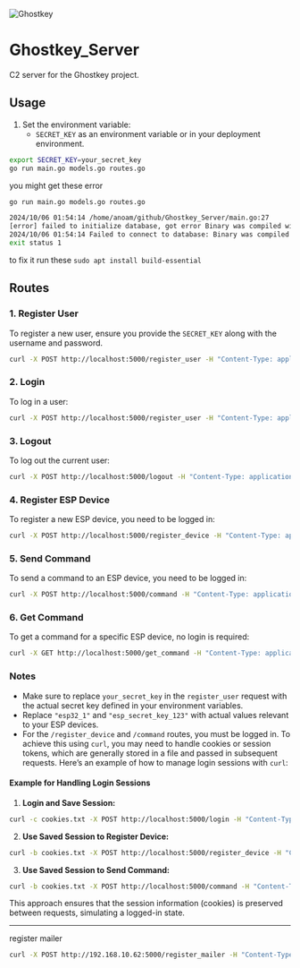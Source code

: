 ![Ghostkey](https://github.com/raf181/Ghostkey/blob/main/wiki/source/Untitled.webp)

# Ghostkey_Server

C2 server for the Ghostkey project.

## Usage

1. Set the environment variable:
    - `SECRET_KEY` as an environment variable or in your deployment environment.

```sh
export SECRET_KEY=your_secret_key
go run main.go models.go routes.go
```

you might get these error 
```sh
go run main.go models.go routes.go

2024/10/06 01:54:14 /home/anoam/github/Ghostkey_Server/main.go:27
[error] failed to initialize database, got error Binary was compiled with 'CGO_ENABLED=0', go-sqlite3 requires cgo to work. This is a stub
2024/10/06 01:54:14 Failed to connect to database: Binary was compiled with 'CGO_ENABLED=0', go-sqlite3 requires cgo to work. This is a stub
exit status 1
```
to fix it run these `sudo apt install build-essential`

## Routes

### 1. Register User

To register a new user, ensure you provide the `SECRET_KEY` along with the username and password.

```sh
curl -X POST http://localhost:5000/register_user -H "Content-Type: application/x-www-form-urlencoded" -d "username=new_user&password=password123&secret_key=your_secret_key"
```

### 2. Login

To log in a user:

```sh
curl -X POST http://localhost:5000/register_user -H "Content-Type: application/x-www-form-urlencoded" -d "username=new_user&password=password123"
```

### 3. Logout

To log out the current user:

```sh
curl -X POST http://localhost:5000/logout -H "Content-Type: application/x-www-form-urlencoded"
```

### 4. Register ESP Device

To register a new ESP device, you need to be logged in:

```sh
curl -X POST http://localhost:5000/register_device -H "Content-Type: application/x-www-form-urlencoded" -d "esp_id=esp32_1&esp_secret_key=your_esp_secret_key"
```

### 5. Send Command

To send a command to an ESP device, you need to be logged in:

```sh
curl -X POST http://localhost:5000/command -H "Content-Type: application/x-www-form-urlencoded" -d "esp_id=esp32_1&command=your_command_here"
```

### 6. Get Command

To get a command for a specific ESP device, no login is required:

```sh
curl -X GET http://localhost:5000/get_command -H "Content-Type: application/x-www-form-urlencoded" -d "esp_id=esp32_1&esp_secret_key=your_esp_secret_key"
```

### Notes

- Make sure to replace `your_secret_key` in the `register_user` request with the actual secret key defined in your environment variables.
- Replace `"esp32_1"` and `"esp_secret_key_123"` with actual values relevant to your ESP devices.
- For the `/register_device` and `/command` routes, you must be logged in. To achieve this using `curl`, you may need to handle cookies or session tokens, which are generally stored in a file and passed in subsequent requests. Here’s an example of how to manage login sessions with `curl`:

#### Example for Handling Login Sessions

1. **Login and Save Session:**

```sh
curl -c cookies.txt -X POST http://localhost:5000/login -H "Content-Type: application/x-www-form-urlencoded" -d "username=new_user&password=password123"
```

2. **Use Saved Session to Register Device:**

```sh
curl -b cookies.txt -X POST http://localhost:5000/register_device -H "Content-Type: application/x-www-form-urlencoded" -d "esp_id=esp32_1&esp_secret_key=your_esp_secret_key"
```

3. **Use Saved Session to Send Command:**

```sh
curl -b cookies.txt -X POST http://localhost:5000/command -H "Content-Type: application/x-www-form-urlencoded" -d "esp_id=esp32_1&command=your_command_here"
```

This approach ensures that the session information (cookies) is preserved between requests, simulating a logged-in state.

---

register mailer
```sh
curl -X POST http://192.168.10.62:5000/register_mailer -H "Content-Type: application/x-www-form-urlencoded" -d "esp_id=your_esp_id_here" -d "delivery_key=your_delivery_key_here" -d "encryption_password=YourEncryptionPassword"
```
